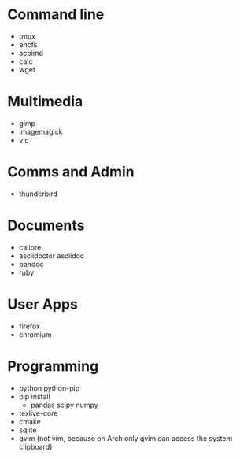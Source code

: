 # Command line

* tmux
* encfs
* acpimd
* calc
* wget

# Multimedia

* gimp
* imagemagick
* vlc

# Comms and Admin

* thunderbird

# Documents

* calibre
* asciidoctor asciidoc
* pandoc
* ruby

# User Apps

* firefox
* chromium

# Programming

* python python-pip
* pip install
    + pandas scipy numpy
* texlive-core
* cmake
* sqlite
* gvim (not vim, because on Arch only gvim can access the system clipboard)

